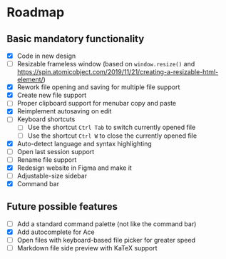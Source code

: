 # Roadmap

## Basic mandatory functionality

- [x] Code in new design
- [ ] Resizable frameless window (based on `window.resize()` and https://spin.atomicobject.com/2019/11/21/creating-a-resizable-html-element/)
- [x] Rework file opening and saving for multiple file support
- [x] Create new file support
- [ ] Proper clipboard support for menubar copy and paste
- [x] Reimplement autosaving on edit
- [ ] Keyboard shortcuts
    - [ ] Use the shortcut `Ctrl Tab` to switch currently opened file
    - [ ] Use the shortcut `Ctrl W` to close the currently opened file
- [x] Auto-detect language and syntax highlighting
- [ ] Open last session support
- [ ] Rename file support
- [x] Redesign website in Figma and make it
- [ ] Adjustable-size sidebar
- [x] Command bar

## Future possible features

- [ ] Add a standard command palette (not like the command bar)
- [x] Add autocomplete for Ace
- [ ] Open files with keyboard-based file picker for greater speed
- [ ] Markdown file side preview with KaTeX support
